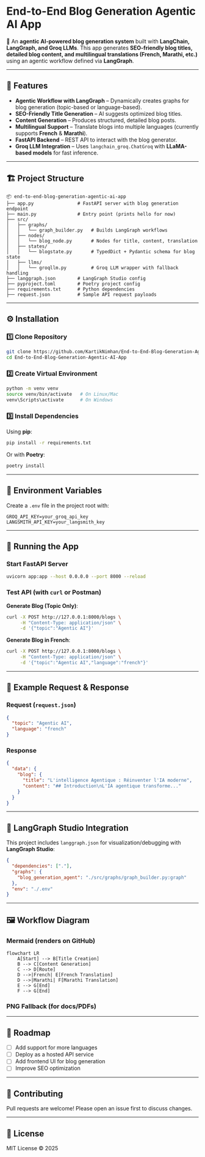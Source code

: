 # End-to-End Blog Generation Agentic AI App

🚀 An **agentic AI-powered blog generation system** built with **LangChain, LangGraph, and Groq LLMs**.
This app generates **SEO-friendly blog titles, detailed blog content, and multilingual translations (French, Marathi, etc.)** using an agentic workflow defined via **LangGraph**.

---

## 📌 Features

* **Agentic Workflow with LangGraph** – Dynamically creates graphs for blog generation (topic-based or language-based).
* **SEO-Friendly Title Generation** – AI suggests optimized blog titles.
* **Content Generation** – Produces structured, detailed blog posts.
* **Multilingual Support** – Translate blogs into multiple languages (currently supports **French** & **Marathi**).
* **FastAPI Backend** – REST API to interact with the blog generator.
* **Groq LLM Integration** – Uses `langchain_groq.ChatGroq` with **LLaMA-based models** for fast inference.

---

## 🏗️ Project Structure

```
📦 end-to-end-blog-generation-agentic-ai-app
├── app.py                # FastAPI server with blog generation endpoint
├── main.py               # Entry point (prints hello for now)
├── src/
│   ├── graphs/
│   │   └── graph_builder.py   # Builds LangGraph workflows
│   ├── nodes/
│   │   └── blog_node.py       # Nodes for title, content, translation
│   ├── states/
│   │   └── blogstate.py       # TypedDict + Pydantic schema for blog state
│   ├── llms/
│   │   └── groqllm.py         # Groq LLM wrapper with fallback handling
├── langgraph.json        # LangGraph Studio config
├── pyproject.toml        # Poetry project config
├── requirements.txt      # Python dependencies
├── request.json          # Sample API request payloads
```

---

## ⚙️ Installation

### 1️⃣ Clone Repository

```bash
git clone https://github.com/KartikNimhan/End-to-End-Blog-Generation-Agentic-AI-App.git
cd End-to-End-Blog-Generation-Agentic-AI-App
```

### 2️⃣ Create Virtual Environment

```bash
python -m venv venv
source venv/bin/activate   # On Linux/Mac
venv\Scripts\activate      # On Windows
```

### 3️⃣ Install Dependencies

Using **pip**:

```bash
pip install -r requirements.txt
```

Or with **Poetry**:

```bash
poetry install
```

---

## 🔑 Environment Variables

Create a `.env` file in the project root with:

```env
GROQ_API_KEY=your_groq_api_key
LANGSMITH_API_KEY=your_langsmith_key
```

---

## 🚀 Running the App

### Start FastAPI Server

```bash
uvicorn app:app --host 0.0.0.0 --port 8000 --reload
```

### Test API (with `curl` or Postman)

**Generate Blog (Topic Only)**:

```bash
curl -X POST http://127.0.0.1:8000/blogs \
     -H "Content-Type: application/json" \
     -d '{"topic":"Agentic AI"}'
```

**Generate Blog in French**:

```bash
curl -X POST http://127.0.0.1:8000/blogs \
     -H "Content-Type: application/json" \
     -d '{"topic":"Agentic AI","language":"french"}'
```

---

## 📖 Example Request & Response

### Request (`request.json`)

```json
{
  "topic": "Agentic AI",
  "language": "french"
}
```

### Response

```json
{
  "data": {
    "blog": {
      "title": "L'intelligence Agentique : Réinventer l'IA moderne",
      "content": "## Introduction\nL'IA agentique transforme..."
    }
  }
}
```

---

## 🧩 LangGraph Studio Integration

This project includes `langgraph.json` for visualization/debugging with **LangGraph Studio**:

```json
{
  "dependencies": ["."],
  "graphs": {
    "blog_generation_agent": "./src/graphs/graph_builder.py:graph"
  },
  "env": "./.env"
}
```

---

## 🖼️ Workflow Diagram

### Mermaid (renders on GitHub)

```mermaid
flowchart LR
    A[Start] --> B[Title Creation]
    B --> C[Content Generation]
    C --> D[Route]
    D -->|French| E[French Translation]
    D -->|Marathi| F[Marathi Translation]
    E --> G[End]
    F --> G[End]
```

### PNG Fallback (for docs/PDFs)


---

## 📌 Roadmap

* [ ] Add support for more languages
* [ ] Deploy as a hosted API service
* [ ] Add frontend UI for blog generation
* [ ] Improve SEO optimization

---

## 🤝 Contributing

Pull requests are welcome! Please open an issue first to discuss changes.

---

## 📜 License

MIT License © 2025




